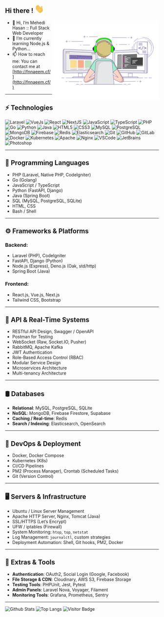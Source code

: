 ## Hi there ! <img src="https://github.com/inspirasiprogrammer/inspirasiprogrammer/blob/main/wave.gif" width="30px">
<img align="right" alt="GIF" src="https://raw.githubusercontent.com/devSouvik/devSouvik/master/gif3.gif" width="350" style="max-width: 100%;">

- 👋 Hi, I’m Mehedi Hasan :: Full Stack Web Developer
- 🌱 I’m currently learning Node.js & Python...
- 📫 How to reach me: You can contact me at [http://fnnaeem.cf/](http://fnnaeem.cf/)

---

## ⚡ Technologies

![Laravel](https://img.shields.io/badge/-Laravel-00599C?style=flat-square&logo=Laravel)
![VueJs](https://img.shields.io/badge/vuejs-3.x-brightgreen.svg?style=flat-square)
![React](https://img.shields.io/badge/-React-black?style=flat-square&logo=react)
![NextJS](https://img.shields.io/badge/-Next.js-black?style=flat-square&logo=next.js)
![JavaScript](https://img.shields.io/badge/-JavaScript-black?style=flat-square&logo=javascript)
![TypeScript](https://img.shields.io/badge/-TypeScript-blue?style=flat-square&logo=typescript)
![PHP](https://img.shields.io/badge/-PHP-black?style=flat-square&logo=php)
![Go](https://img.shields.io/badge/-Golang-00ADD8?style=flat-square&logo=go)
![Python](https://img.shields.io/badge/-Python-black?style=flat-square&logo=python)
![Java](https://img.shields.io/badge/-Java-black?style=flat-square&logo=java)
![HTML5](https://img.shields.io/badge/-HTML5-E34F26?style=flat-square&logo=html5&logoColor=white)
![CSS3](https://img.shields.io/badge/-CSS3-1572B6?style=flat-square&logo=css3)
![MySQL](https://img.shields.io/badge/-MySQL-black?style=flat-square&logo=mysql)
![PostgreSQL](https://img.shields.io/badge/-PostgreSQL-336791?style=flat-square&logo=postgresql)
![MongoDB](https://img.shields.io/badge/-MongoDB-4EA94B?style=flat-square&logo=mongodb)
![Firebase](https://img.shields.io/badge/-Firebase-FFA611?style=flat-square&logo=firebase)
![Redis](https://img.shields.io/badge/-Redis-black?style=flat-square&logo=redis)
![Elasticsearch](https://img.shields.io/badge/-Elasticsearch-black?style=flat-square&logo=elasticsearch)
![Git](https://img.shields.io/badge/-Git-black?style=flat-square&logo=git)
![GitHub](https://img.shields.io/badge/-GitHub-181717?style=flat-square&logo=github)
![GitLab](https://img.shields.io/badge/-GitLab-FCA121?style=flat-square&logo=gitlab)
![Docker](https://img.shields.io/badge/-Docker-black?style=flat-square&logo=docker)
![Kubernetes](https://img.shields.io/badge/-Kubernetes-black?style=flat-square&logo=kubernetes)
![Apache](https://img.shields.io/badge/-Apache-black?style=flat-square&logo=apache)
![Nginx](https://img.shields.io/badge/-Nginx-black?style=flat-square&logo=nginx)
![VSCode](https://img.shields.io/badge/-VSCode-black?style=flat-square&logo=visualstudiocode)
![JetBrains](https://img.shields.io/badge/-JetBrains-black?style=flat-square&logo=jetbrains)
![Photoshop](https://img.shields.io/badge/-Photoshop-black?style=flat-square&logo=photoshop)

---

## 🧠 Programming Languages

- PHP (Laravel, Native PHP, CodeIgniter)
- Go (Golang)
- JavaScript / TypeScript
- Python (FastAPI, Django)
- Java (Spring Boot)
- SQL (MySQL, PostgreSQL, SQLite)
- HTML, CSS
- Bash / Shell

---

## ⚙️ Frameworks & Platforms

### Backend:
- Laravel (PHP), CodeIgniter
- FastAPI, Django (Python)
- Node.js (Express), Deno.js (Oak, std/http)
- Spring Boot (Java)

### Frontend:
- React.js, Vue.js, Next.js
- Tailwind CSS, Bootstrap

---

## 🔗 API & Real-Time Systems

- RESTful API Design, Swagger / OpenAPI
- Postman for Testing
- WebSocket (Raw, Socket.IO, Pusher)
- RabbitMQ, Apache Kafka
- JWT Authentication
- Role-Based Access Control (RBAC)
- Modular Service Design
- Microservices Architecture
- Multi-tenancy Architecture

---

## 🛢 Databases

- **Relational**: MySQL, PostgreSQL, SQLite  
- **NoSQL**: MongoDB, Firebase Firestore, Supabase  
- **Caching / Real-time**: Redis  
- **Search / Indexing**: Elasticsearch, OpenSearch

---

## 🐳 DevOps & Deployment

- Docker, Docker Compose
- Kubernetes (K8s)
- CI/CD Pipelines
- PM2 (Process Manager), Crontab (Scheduled Tasks)
- Git (Version Control)

---

## 🖥 Servers & Infrastructure

- Ubuntu / Linux Server Management
- Apache HTTP Server, Nginx, Tomcat (Java)
- SSL/HTTPS (Let’s Encrypt)
- UFW / iptables (Firewall)
- System Monitoring: `htop`, `top`, `netstat`
- Log Management: `journalctl`, custom strategies
- Deployment Automation: Shell, Git hooks, PM2, Docker

---

## 🧩 Extras & Tools

- **Authentication**: OAuth2, Social Login (Google, Facebook)
- **File Storage & CDN**: Cloudinary, AWS S3, Firebase Storage
- **Testing Tools**: PHPUnit, Jest, Pytest
- **Admin Panels**: Laravel Nova, Voyager, Filament
- **Monitoring Tools**: Grafana, Prometheus, Sentry

---

![Github Stats](https://github-readme-stats.vercel.app/api?username=fnnaeem1881&count_private=true&show_icons=true&include_all_commits=true)
![Top Langs](https://github-readme-stats.vercel.app/api/top-langs/?username=fnnaeem1881&hide=TeX&layout=compact)
![Visitor Badge](https://komarev.com/ghpvc/?username=fnnaeem1881&color=green)
